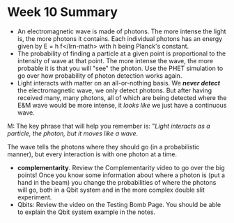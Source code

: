 # Week 10 Summary

* An electromagnetic wave is made of photons. The more intense the light is, the more photons it contains. Each individual photons has an energy given by E = h f&lt;/lrn-math&gt; with _h_ being Planck's constant.
* The probability of finding a particle at a given point is proportional to the intensity of wave at that point. The more intense the wave, the more probable it is that you will "see" the photon. Use the PHET simulation to go over how probability of photon detection works again.
* Light interacts with matter on an all-or-nothing basis. We _**never detect**_ the electromagnetic wave, we only detect photons. But after having received many, many photons, all of which are being detected where the E&M wave would be more intense, it _looks like_ we just have a continuous wave.

M: The key phrase that will help you remember is: "_Light interacts as a particle, the photon, but it moves like a wave_.

The wave tells the photons where they should go \(in a probabilistic manner\), but every interaction is with one photon at a time.

* **complementarity**. Review the Complementarity video to go over the big points! Once you know some information about where a photon is \(put a hand in the beam\) you change the probabilities of where the photons will go, both in a Qbit system and in the more complex double slit experiment.
* Qbits: Review the video on the Testing Bomb Page. You should be able to explain the Qbit system example in the notes.

